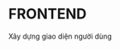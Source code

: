 # FRONTEND
Xây dựng giao diện người dùng

<!-- ## Available Scripts
### `npm start`
### `npm test`
### `npm run build`
### `npm run eject`
**Note: this is a one-way operation. Once you `eject`, you can't go back!**
## Learn More
### Code Splitting
### Analyzing the Bundle Size
### Making a Progressive Web App
### Advanced Configuration
### Deployment
### `npm run build` fails to minify -->